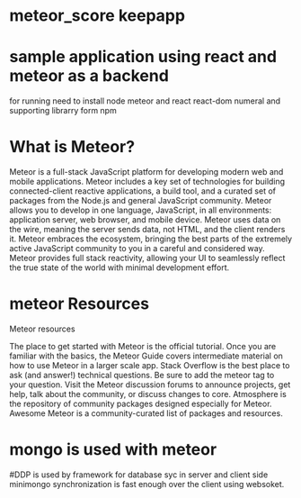 # meteor_score keepapp
# sample application using react and meteor as a backend
 for running need to install node meteor and react react-dom numeral and supporting librarry form npm 
# What is Meteor?

Meteor is a full-stack JavaScript platform for developing modern web and mobile applications. Meteor includes a key set of technologies for building connected-client reactive applications, a build tool, and a curated set of packages from the Node.js and general JavaScript community.
Meteor allows you to develop in one language, JavaScript, in all environments: application server, web browser, and mobile device.
Meteor uses data on the wire, meaning the server sends data, not HTML, and the client renders it.
Meteor embraces the ecosystem, bringing the best parts of the extremely active JavaScript community to you in a careful and considered way.
Meteor provides full stack reactivity, allowing your UI to seamlessly reflect the true state of the world with minimal development effort.


# meteor Resources

Meteor resources

The place to get started with Meteor is the official tutorial.
Once you are familiar with the basics, the Meteor Guide covers intermediate material on how to use Meteor in a larger scale app.
Stack Overflow is the best place to ask (and answer!) technical questions. Be sure to add the meteor tag to your question.
Visit the Meteor discussion forums to announce projects, get help, talk about the community, or discuss changes to core.
Atmosphere is the repository of community packages designed especially for Meteor.
Awesome Meteor is a community-curated list of packages and resources.

# mongo is used with meteor
#DDP is used by framework for database syc in server and client side  minimongo
synchronization is fast enough over the client using websoket.

